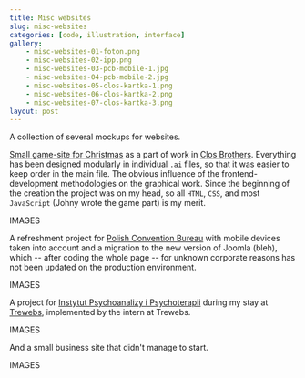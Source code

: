 ```yaml
---
title: Misc websites
slug: misc-websites
categories: [code, illustration, interface]
gallery:
    - misc-websites-01-foton.png
    - misc-websites-02-ipp.png
    - misc-websites-03-pcb-mobile-1.jpg
    - misc-websites-04-pcb-mobile-2.jpg
    - misc-websites-05-clos-kartka-1.png
    - misc-websites-06-clos-kartka-2.png
    - misc-websites-07-clos-kartka-3.png
layout: post
---
```


A collection of several mockups for websites.

[Small game-site for Christmas](http://www.closbrothers.pl/wesolych-swiat-2013/) as a part of work in [Clos Brothers](http://closbrothers.pl). Everything has been designed modularly in individual `.ai` files, so that it was easier to keep order in the main file. The obvious influence of the frontend-development methodologies on the graphical work. Since the beginning of the creation the project was on my head, so all `HTML`, `CSS`, and most `JavaScript` (Johny wrote the game part) is my merit.

IMAGES

A refreshment project for [Polish Convention Bureau](http://www.poland-convention.pl/) with mobile devices taken into account and a migration to the new version of Joomla (bleh), which -- after coding the whole page -- for unknown corporate reasons has not been updated on the production environment.

IMAGES

A project for [Instytut Psychoanalizy i Psychoterapii](http://www.ipp.waw.pl/) during my stay at [Trewebs](http://trewebs.com), implemented by the intern at Trewebs.

IMAGES

And a small business site that didn't manage to start.

IMAGES
